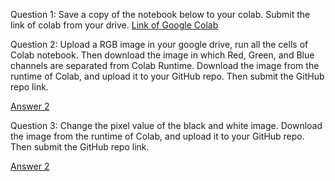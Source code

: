 Question 1:
Save a copy of  the notebook below to your colab.  Submit the link of colab from your drive.
[Link of Google Colab](https://colab.research.google.com/drive/1BgPzjju5t7TLMJ0tq1G8niwqIWDqZtfD?authuser=1#scrollTo=B6NDYcrlott0)

Question 2:
Upload a RGB image in your google drive, run  all the cells of Colab notebook. Then download the image in which Red, Green, and Blue channels are separated from Colab Runtime. 
Download the image from the runtime of Colab, and upload it to your GitHub repo. Then submit the GitHub repo link. 

[Answer 2](https://github.com/Anamikachow56/RGB-image/blob/e9470ad2cff1a416c9be7df46e42c6d630119e6e/download.png)

Question 3:
Change the pixel value of the black and white image. Download the image from the runtime of Colab, and upload it to your GitHub repo. Then submit the GitHub repo link.



[Answer 2](https://github.com/Anamikachow56/RGB-image/blob/e9470ad2cff1a416c9be7df46e42c6d630119e6e/download.png)
